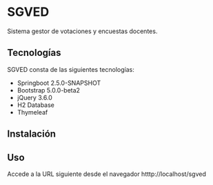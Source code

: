 # SGVED

Sistema gestor de votaciones y encuestas docentes.

## Tecnologías
SGVED consta de las siguientes tecnologías:
- Springboot 2.5.0-SNAPSHOT
- Bootstrap 5.0.0-beta2
- jQuery 3.6.0
- H2 Database 
- Thymeleaf

## Instalación



## Uso

Accede a la URL siguiente desde el navegador
 htttp://localhost/sgved

